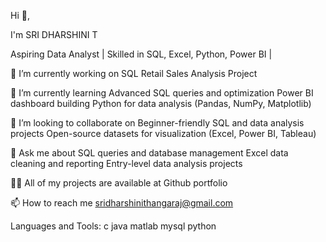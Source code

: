 Hi 👋, 

I'm SRI DHARSHINI T

Aspiring Data Analyst | Skilled in SQL, Excel, Python, Power BI |

🔭 I’m currently working on SQL Retail Sales Analysis Project

🌱 I’m currently learning Advanced SQL queries and optimization Power BI dashboard building Python for data analysis (Pandas, NumPy, Matplotlib)

👯 I’m looking to collaborate on Beginner-friendly SQL and data analysis projects Open-source datasets for visualization (Excel, Power BI, Tableau)

💬 Ask me about SQL queries and database management Excel data cleaning and reporting Entry-level data analysis projects

👨‍💻 All of my projects are available at Github portfolio

📫 How to reach me sridharshinithangaraj@gmail.com

Languages and Tools:
c
java
matlab
mysql
python
